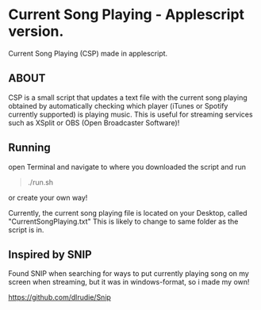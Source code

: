 Current Song Playing - Applescript version.
=====================
Current Song Playing (CSP) made in applescript.

ABOUT
-----
CSP is a small script that updates a text file with the current song playing obtained by automatically checking which player (iTunes or Spotify currently supported) is playing music. This is useful for streaming services such as XSplit or OBS (Open Broadcaster Software)!

Running
-------
open Terminal and navigate to where you downloaded the script and run
> ./run.sh

or create your own way!

Currently, the current song playing file is located on your Desktop, called "CurrentSongPlaying.txt"
This is likely to change to same folder as the script is in.

Inspired by SNIP
----------------
Found SNIP when searching for ways to put currently playing song on my screen when streaming, but it was in windows-format, so i made my own!

https://github.com/dlrudie/Snip
